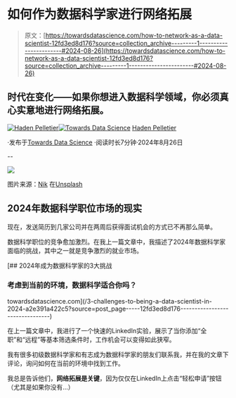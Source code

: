 # 如何作为数据科学家进行网络拓展

> 原文：[https://towardsdatascience.com/how-to-network-as-a-data-scientist-12fd3ed8d176?source=collection_archive---------1-----------------------#2024-08-26](https://towardsdatascience.com/how-to-network-as-a-data-scientist-12fd3ed8d176?source=collection_archive---------1-----------------------#2024-08-26)

## 时代在变化——如果你想进入数据科学领域，你必须真心实意地进行网络拓展。

[](https://medium.com/@pelletierhaden?source=post_page---byline--12fd3ed8d176--------------------------------)[![Haden Pelletier](../Images/8f73fc8222e783883c4ebcaee14513e0.png)](https://medium.com/@pelletierhaden?source=post_page---byline--12fd3ed8d176--------------------------------)[](https://towardsdatascience.com/?source=post_page---byline--12fd3ed8d176--------------------------------)[![Towards Data Science](../Images/a6ff2676ffcc0c7aad8aaf1d79379785.png)](https://towardsdatascience.com/?source=post_page---byline--12fd3ed8d176--------------------------------) [Haden Pelletier](https://medium.com/@pelletierhaden?source=post_page---byline--12fd3ed8d176--------------------------------)

·发布于[Towards Data Science](https://towardsdatascience.com/?source=post_page---byline--12fd3ed8d176--------------------------------) ·阅读时长7分钟·2024年8月26日

--

![](../Images/4edcf0eba416d2e05424598d8d579541.png)

图片来源：[Nik](https://www.helloimnik.co.uk/photography) 在[Unsplash](https://unsplash.com/?utm_source=medium&utm_medium=referral)

## 2024年数据科学职位市场的现实

现在，发送简历到几家公司并在两周后获得面试机会的方式已不再那么简单。

数据科学职位的竞争愈加激烈。在我上一篇文章中，我描述了2024年数据科学家面临的挑战，其中之一就是竞争激烈的就业市场。

[](/3-challenges-to-being-a-data-scientist-in-2024-a2e391a422c5?source=post_page-----12fd3ed8d176--------------------------------) [## 2024年成为数据科学家的3大挑战

### 考虑到当前的环境，数据科学适合你吗？

towardsdatascience.com](/3-challenges-to-being-a-data-scientist-in-2024-a2e391a422c5?source=post_page-----12fd3ed8d176--------------------------------)

在上一篇文章中，我进行了一个快速的LinkedIn实验，展示了当你添加“全职”和“远程”等基本筛选条件时，工作机会可以变得如此狭窄。

我有很多初级数据科学家和有志成为数据科学家的朋友们联系我，并在我的文章下评论，询问如何在当前的环境中找到工作。

我总是告诉他们，**网络拓展是关键**，因为仅仅在LinkedIn上点击“轻松申请”按钮（尤其是如果你没有…）
